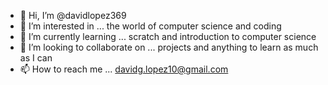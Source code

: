 - 👋 Hi, I’m @davidlopez369
- 👀 I’m interested in ... the world of computer science and coding
- 🌱 I’m currently learning ... scratch and introduction to computer science
- 💞️ I’m looking to collaborate on ... projects and anything to learn as much as I can
- 📫 How to reach me ... davidg.lopez10@gmail.com

<!---
davidlopez369/davidlopez369 is a ✨ special ✨ repository because its `README.md` (this file) appears on your GitHub profile.
You can click the Preview link to take a look at your changes.
--->
